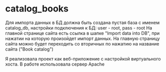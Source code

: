 # catalog_books
Для импорта данных в БД должна быть создана пустая база с именем catalog_db, настройки подключения к БД: user - root, pass - root
На главной странице сайта есть ссылка в шапке "Import data into DB", при нажатии на которую произойдет импорт данных. На главную страницу сайта можно будет переходить со вторичных по нажатию на название сайта ("Book catalog")

Я реализовала проект как веб-приложение с настройкой виртуального хоста. В работе использовала сервер Apache
